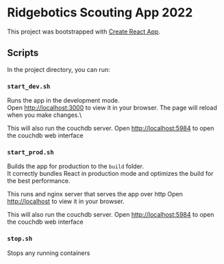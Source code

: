 # Ridgebotics Scouting App 2022

This project was bootstrapped with [Create React App](https://github.com/facebook/create-react-app).

## Scripts

In the project directory, you can run:

### `start_dev.sh`

Runs the app in the development mode.\
Open [http://localhost:3000](http://localhost:3000) to view it in your browser.
The page will reload when you make changes.\

This will also run the couchdb server.
Open [http://localhost:5984](http://localhost:5984) to open the couchdb web interface

### `start_prod.sh`

Builds the app for production to the `build` folder.\
It correctly bundles React in production mode and optimizes the build for the best performance.

This runs and nginx server that serves the app over http
Open [http://localhost](http://localhost) to view it in your browser.

This will also run the couchdb server.
Open [http://localhost:5984](http://localhost:5984) to open the couchdb web interface

### `stop.sh`

Stops any running containers
